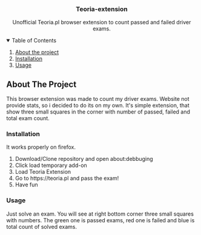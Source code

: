 
 <h3 align="center">Teoria-extension</h3>

  <p align="center">
    Unofficial Teoria.pl browser extension to count passed and failed driver exams.
    <br />
  </p>
</p>



<!-- TABLE OF CONTENTS -->
<details open="open">
  <summary>Table of Contents</summary>
  <ol>
  	<li><a href="#about-the-project">About the project</a></li>
     <li><a href="#installation">Installation</a></li>
    <li><a href="#usage">Usage</a></li>
  </ol>
</details>



<!-- ABOUT THE PROJECT -->
## About The Project

This browser extension was made to count my driver exams. Website not provide stats, so i decided to do its on my own. It's simple extension, that show three small squares in the corner with number of passed, failed and total exam count.

<!-- INSTALLATION -->

### Installation
It works properly on firefox.
<ol>
<li> Download/Clone repository and open about:debbuging</li>
<li>Click load temporary add-on</li>
<li>Load Teoria Extension</li>
<li>Go to https://teoria.pl and pass the exam!</li>
<li>Have fun</li>
</ol>

<!-- USAGE -->

### Usage

Just solve an exam. You will see at right bottom corner three small squares with numbers. The green one is passed exams, red one is failed and blue is total count of solved exams.




